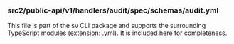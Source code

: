 ### src2/public-api/v1/handlers/audit/spec/schemas/audit.yml

This file is part of the sv CLI package and supports the surrounding TypeScript modules (extension: .yml). It is included here for completeness.
